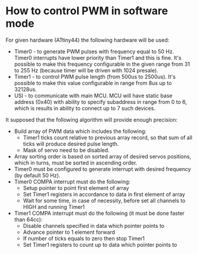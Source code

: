 How to control PWM in software mode
===================================

For given hardware (ATtiny44) the following hardware will be used:

* Timer0 - to generate PWM pulses with frequency equal to 50 Hz. Timer0 interrupts have lower
  priority than Timer1 and this is fine. It's possible to make this frequency configurable in
  the given range from 31 to 255 Hz (because timer will be driven with 1024 presale).
* Timer1 - to control PWM pulse length (from 500us to 2500us). It's possible to make this value
  configurable in range from 8us up to 32128us.
* USI - to communicate with main MCU. MCU will have static base address (0x40) with ability to
  specify subaddress in range from 0 to 6, which is results in ability to connect up to 7 such
  devices.

It supposed that the following algorithm will provide enough precision:

* Build array of PWM data which includes the following:
  * Timer1 ticks count relative to previous array record, so that sum of all ticks will produce
    desired pulse length.
  * Mask of servo need to be disabled.
* Array sorting order is based on sorted array of desired servos positions, which in turns, must
  be sorted in ascending order.
* Timer0 must be configured to generate interrupt with desired frequency (by default 50 Hz).
* Timer0 COMPA interrupt must do the following:
  * Setup pointer to point first element of array
  * Set Timer1 registers in accordance to data in first element of array
  * Wait for some time, in case of necessity, before set all channels to HIGH and running Timer1
* Timer1 COMPA interrupt must do the following (it must be done faster than 64cc):
  * Disable channels specified in data which pointer points to
  * Advance pointer to 1 element forward
  * If number of ticks equals to zero then stop Timer1
  * Set Timer1 registers to count up to data which pointer points to

